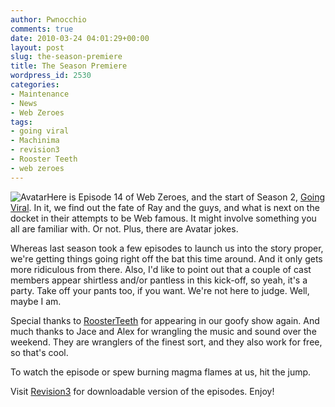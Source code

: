 ```yaml
---
author: Pwnocchio
comments: true
date: 2010-03-24 04:01:29+00:00
layout: post
slug: the-season-premiere
title: The Season Premiere
wordpress_id: 2530
categories:
- Maintenance
- News
- Web Zeroes
tags:
- going viral
- Machinima
- revision3
- Rooster Teeth
- web zeroes
---
```


![Avatar](http://smoothfewfilms.com/wp-content/uploads/2010/03/avatar-movie.jpg)Here is Episode 14 of Web Zeroes, and the start of Season 2, [Going Viral](http://smoothfewfilms.com/2010/03/23/going-viral/). In it, we find out the fate of Ray and the guys, and what is next on the docket in their attempts to be Web famous. It might involve something you all are familiar with. Or not. Plus, there are Avatar jokes.

Whereas last season took a few episodes to launch us into the story proper, we're getting things going right off the bat this time around. And it only gets more ridiculous from there. Also, I'd like to point out that a couple of cast members appear shirtless and/or pantless in this kick-off, so yeah, it's a party. Take off your pants too, if you want. We're not here to judge. Well, maybe I am.

Special thanks to [RoosterTeeth](http://www.roosterteeth.com/) for appearing in our goofy show again. And much thanks to Jace and Alex for wrangling the music and sound over the weekend. They are wranglers of the finest sort, and they also work for free, so that's cool. 

To watch the episode or spew burning magma flames at us, hit the jump.
<!-- more -->



Visit [Revision3](http://www.revision3.com/webzeroes/goingviral/) for downloadable version of the episodes. Enjoy!
